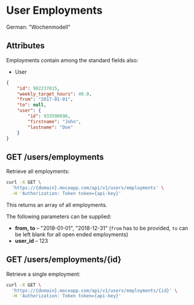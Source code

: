 # User Employments
German: "Wochenmodell"

## Attributes

Employments contain among the standard fields also:
* User

```json
{
    "id": 982237015,
    "weekly_target_hours": 40.0,
    "from": "2017-01-01",
    "to": null,
    "user": {
        "id": 933590696,
        "firstname": "John",
        "lastname": "Doe"
    }
}
```

## GET /users/employments

Retrieve all employments:

```bash
curl -X GET \
  'https://{domain}.mocoapp.com/api/v1/users/employments' \
  -H 'Authorization: Token token={api-key}'
```

This returns an array of all employments.

The following parameters can be supplied:

* **from, to** – "2018-01-01", "2018-12-31" (`from` has to be provided, `to` can be left blank for all open ended employments)
* **user_id** – 123


## GET /users/employments/{id}

Retrieve a single employment:

```bash
curl -X GET \
  'https://{domain}.mocoapp.com/api/v1/users/employments/{id}' \
  -H 'Authorization: Token token={api-key}'
```
